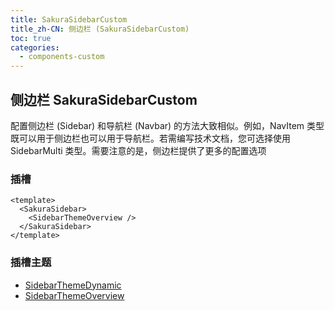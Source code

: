 ```yaml
---
title: SakuraSidebarCustom
title_zh-CN: 侧边栏 (SakuraSidebarCustom)
toc: true
categories:
  - components-custom
---
```


## 侧边栏 SakuraSidebarCustom

配置侧边栏 (Sidebar) 和导航栏 (Navbar) 的方法大致相似。例如，NavItem 类型既可以用于侧边栏也可以用于导航栏。若需编写技术文档，您可选择使用 SidebarMulti 类型。需要注意的是，侧边栏提供了更多的配置选项

### 插槽

```vue
<template>
  <SakuraSidebar>
    <SidebarThemeOverview />
  </SakuraSidebar>
</template>
```

### 插槽主题

* [SidebarThemeDynamic](/components-themes/SidebarThemeDynamic)
* [SidebarThemeOverview](/components-themes/SidebarThemeOverview)
